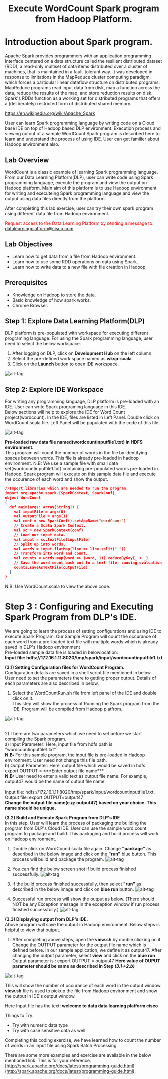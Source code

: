 # <center>Execute WordCount Spark program from Hadoop Platform.</center>

# **Introduction about Spark program.**
Apache Spark provides programmers with an application programming interface centered on a data structure called the resilient distributed dataset (RDD), a read-only multiset of data items distributed over a cluster of machines, that is maintained in a fault-tolerant way. It was developed in response to limitations in the MapReduce cluster computing paradigm, which forces a particular linear dataflow structure on distributed programs: MapReduce programs read input data from disk, map a function across the data, reduce the results of the map, and store reduction results on disk. Spark's RDDs function as a working set for distributed programs that offers a (deliberately) restricted form of distributed shared memory.

https://en.wikipedia.org/wiki/Apache_Spark


User can learn Spark programming language by writing code on a Cloud base IDE on top of Hadoop based DLP environment. Execution process and viewing outout of a sample WordCount Spark program is described here to learn and understand the process of using IDE. User can get familier about Hadoop environment also.

## Lab Overview

WordCount is a classic example of learning Spark programming language. From our Data Learning Platform(DLP), user can  write code using Spark programming language, execute the program and view the output on Hadoop platform. Main aim of this platform is to use Hadoop environment for writing and executeing Spark programming language and view the output using data files directly from the platform.

After completing this lab exercise, user can try their own spark program using different data file from Hadoop environment.

<font color='red'>Request access to the Data Learning Platform by sending a message to:</font> [datalearningplatform@cisco.com](mailto:datalearningplatform@cisco.com)

## Lab Objectives

* Learn how to get data from a file from Hadoop environment.
* Learn how to use some RDD operations on data using Spark.
* Learn how to write data to a new file with file creation in Hadoop.

## Prerequisites

* Knowledge on Hadoop to store the data.
* Basic knowledge of how spark works.
* Chrome Browser.

## Step 1: Explore Data Learning Platform(DLP)
DLP platform is pre-populated with workspace for executing different programing language. For using the Spark programming language, user need to select the below workspace.

1)	After logging on DLP, click on <b>Development Hub</b> on the left column.<br>
2)	Select the pre-defined work space named as <b>wksp-scala</b>.<br>
3)	Click on the <b>Launch</b> button to open IDE workspace.<br>

![alt-tag](https://github.com/CiscoDevNet/data-dev-learning-labs/blob/master/labs/word-count-using-spark/assets/images/SelectWorkSpace.PNG?raw=true)

## Step 2: Explore IDE Workspace
For writing any programming language, DLP platform is pre-loaded with an IDE. User can write Spark programing language in this IDE. </br>
Below sections will help to explore the IDE for Word Count project(wordcount). In the IDE, files are listed in Left Panel.
Double click on WordCount.scala file. Left Panel will be populated with the code of this file. 

![alt-tag](https://github.com/prakdutt/data-dev-learning-labs/blob/master/labs/word-count-using-spark/assets/images/WordCountScalafile.PNG?raw=true)


<b> Pre-loaded raw data file named(wordcountinputfile1.txt) in HDFS environment.</b><br>
This program will count the number of words in the file by identifying spaces between words. This file is already pre-loaded in hadoop environment. 
N.B: We use a sample file with small data set(wordcountinputfile1.txt) containing pre-populated words pre-loaded in Hadoop. Spark program will execute on this sample data file and execute the occurence of each word and show the output.

``` json
//Import libraries which are needed to run the program. 
import org.apache.spark.{SparkContext, SparkConf}
object WordCount
{
  def main(args: Array[String]) {
    val inputFile = args(0)
    val outputFile = args(1)
    val conf = new SparkConf().setAppName("wordCount")
    // Create a Scala Spark Context.
    val sc = new SparkContext(conf)
    // Load our input data.
    val input = sc.textFile(inputFile)
    // Split up into words.
    val words = input.flatMap(line => line.split(" "))
    // Transform into word and count.
    val counts = words.map(word => (word, 1)).reduceByKey{_ + _}
    // Save the word count back out to a text file, causing evaluation.
    counts.saveAsTextFile(outputFile)
  }
}
```
N.B: Use WordCount.scala to view the above code. 

# Step 3 :  Configuring and Executing Spark Program from DLP's IDE.
We are going to learn the process of setting configurations and using IDE to execute Spark Program. Our Sample Program will count the occurance of each word from a pre-loaded text file with multiple words which is already saved in DLP's Hadoop environment </br>
Pre-loaded sample data file is loaded in belowlocation: </br>
<b>Input file: hdfs://172.16.1.11:8020/tmp/spark/input/wordcountinputfile1.txt</b>

<b> (3.1) Setting Configuration files for WordCount Program. </b> </br>
Configuration details are saved in a shell script file mentioned in below. User need to set the parameters there to getting proper output. Details of each parameters are also described in below. </br>
1) Select the WordCountRun.sh file from left panel of the IDE and double click on it. </br>
This step will show the process of Running the Spark program from the IDE. Program will be compiled from Hadoop platfrom.</br>

![alt-tag](https://github.com/CiscoDevNet/data-dev-learning-labs/blob/master/labs/word-count-using-spark/assets/images/STEP3.png?raw=true)

</br>
2) There are two parameters which we need to set before we start compiling the Spark program. <br>
a) Input Parameter: Here, input file from hdfs path is "wordcountinputfile1.txt"</br>
<b>N.B:</b> For this sample program, the input file is pre-loaded in Hadoop environment.  User need not change this file path.</br>
b) Output Parameter: Here, output file which would be saved in hdfs. </br>
   export OUTPUT = ***Enter output file name*** </br>
<b>N.B:</b> User need to enter a valid text as output file name. For example, output47 would be the name of output file name. </br>

<br>
  Input file: hdfs://172.16.1.11:8020/tmp/spark/input/wordcountinputfile1.txt.
  Output file: export OUTPUT=output47<br>
  <b>Change the output file name(e.g: <b>output47</b>) based on your choice. This name should be unique.</b>
</br>

<b> (3.2) Build and Execute Spark Program from DLP's IDE </b></br>
In this step, User will learn the process of packaging tne building the program from DLP's Cloud IDE. User can use the sample word count program to package and build. This packaging and build process will work on Hadoop environment.
1) Double click on WordCound.scala file again. Change <b>"package"</b> as described in the below image and click on the <b>"run"</b> blue button. This process will build and package the program.
![alt-tag](https://github.com/CiscoDevNet/data-dev-learning-labs/blob/master/labs/word-count-using-spark/assets/images/buildWordCount.PNG?raw=true)

2) You can find the below screen shot if build process finished successfully.
![alt-tag](https://github.com/prakdutt/data-dev-learning-labs/blob/master/labs/word-count-using-spark/assets/images/buildSuccessWordCount.PNG?raw=true)

3) If the build process finished successfully, then select <b>"run"</b> as described in the below image and click on <b>blue run</b> button. 
![alt-tag](https://github.com/CiscoDevNet/data-dev-learning-labs/blob/master/labs/word-count-using-spark/assets/images/runWordCount.PNG?raw=true)

4) Successful run process will show the output as below. (There should NOT be any Exception message in the exception window if run process finished successfully.)
![alt-tag](https://github.com/CiscoDevNet/data-dev-learning-labs/blob/master/labs/word-count-using-spark/assets/images/successfulBuildProcess.png?raw=true)

<b> (3.3) Displaying output from DLP's IDE.</b></br>
Above program will save the output in Hadoop environment. Below steps is helpful to view that output.

1) After completing above steps, open the <b>view.sh</b> by double clicking on it. Change the OUTPUT parameter for the output file name which is defined before. In our sample application, we define it as output47. After changing the output parameter, select <b>view</b> and click on the <b>blue run</b>
Output parameter is : export OUTPUT = output47
<b>Here value of OUPUT parameter should be same as described in Step ***(3.1->2.b)***</b></br>

![alt-tag](https://github.com/CiscoDevNet/data-dev-learning-labs/blob/master/labs/word-count-using-spark/assets/images/viewOutput.png?raw=true)

This will show the number of occurance of each word in the output window. <b>view.sh</b> file is used to pickup the file from Hadoop environment and show the output in IDE's output window. 


Here Input file has the text: <b>welcome to data data learning platform cisco</b>


Things to Try:

* Try with numeric data type
* Try with case sensitive data as well.

Completing this coding exercise, we have learned how to count the number of words in an input file using Spark Batch Processing. <br>

There are some more examples and exercise are available in the below mentioned link. This is for your reference.
[http://spark.apache.org/docs/latest/programming-guide.html](http://spark.apache.org/docs/latest/programming-guide.html).

